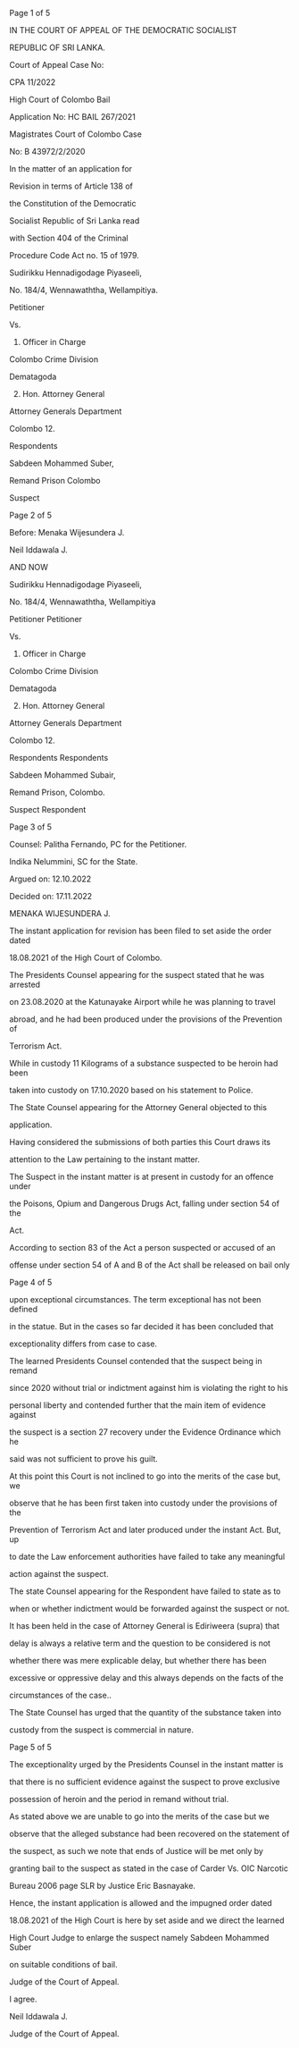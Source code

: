 Page 1 of 5

IN THE COURT OF APPEAL OF THE DEMOCRATIC SOCIALIST

REPUBLIC OF SRI LANKA.

Court of Appeal Case No:

CPA 11/2022

High Court of Colombo Bail

Application No: HC BAIL 267/2021

Magistrates Court of Colombo Case

No: B 43972/2/2020

In the matter of an application for

Revision in terms of Article 138 of

the Constitution of the Democratic

Socialist Republic of Sri Lanka read

with Section 404 of the Criminal

Procedure Code Act no. 15 of 1979.

Sudirikku Hennadigodage Piyaseeli,

No. 184/4, Wennawaththa, Wellampitiya.

Petitioner

Vs.

1. Officer in Charge

Colombo Crime Division

Dematagoda

2. Hon. Attorney General

Attorney Generals Department

Colombo 12.

Respondents

Sabdeen Mohammed Suber,

Remand Prison Colombo

Suspect

Page 2 of 5

Before: Menaka Wijesundera J.

Neil Iddawala J.

AND NOW

Sudirikku Hennadigodage Piyaseeli,

No. 184/4, Wennawaththa, Wellampitiya

Petitioner Petitioner

Vs.

1. Officer in Charge

Colombo Crime Division

Dematagoda

2. Hon. Attorney General

Attorney Generals Department

Colombo 12.

Respondents Respondents

Sabdeen Mohammed Subair,

Remand Prison, Colombo.

Suspect Respondent

Page 3 of 5

Counsel: Palitha Fernando, PC for the Petitioner.

Indika Nelummini, SC for the State.

Argued on: 12.10.2022

Decided on: 17.11.2022

MENAKA WIJESUNDERA J.

The instant application for revision has been filed to set aside the order dated

18.08.2021 of the High Court of Colombo.

The Presidents Counsel appearing for the suspect stated that he was arrested

on 23.08.2020 at the Katunayake Airport while he was planning to travel

abroad, and he had been produced under the provisions of the Prevention of

Terrorism Act.

While in custody 11 Kilograms of a substance suspected to be heroin had been

taken into custody on 17.10.2020 based on his statement to Police.

The State Counsel appearing for the Attorney General objected to this

application.

Having considered the submissions of both parties this Court draws its

attention to the Law pertaining to the instant matter.

The Suspect in the instant matter is at present in custody for an offence under

the Poisons, Opium and Dangerous Drugs Act, falling under section 54 of the

Act.

According to section 83 of the Act a person suspected or accused of an

offense under section 54 of A and B of the Act shall be released on bail only

Page 4 of 5

upon exceptional circumstances. The term exceptional has not been defined

in the statue. But in the cases so far decided it has been concluded that

exceptionality differs from case to case.

The learned Presidents Counsel contended that the suspect being in remand

since 2020 without trial or indictment against him is violating the right to his

personal liberty and contended further that the main item of evidence against

the suspect is a section 27 recovery under the Evidence Ordinance which he

said was not sufficient to prove his guilt.

At this point this Court is not inclined to go into the merits of the case but, we

observe that he has been first taken into custody under the provisions of the

Prevention of Terrorism Act and later produced under the instant Act. But, up

to date the Law enforcement authorities have failed to take any meaningful

action against the suspect.

The state Counsel appearing for the Respondent have failed to state as to

when or whether indictment would be forwarded against the suspect or not.

It has been held in the case of Attorney General is Ediriweera (supra) that

delay is always a relative term and the question to be considered is not

whether there was mere explicable delay, but whether there has been

excessive or oppressive delay and this always depends on the facts of the

circumstances of the case..

The State Counsel has urged that the quantity of the substance taken into

custody from the suspect is commercial in nature.

Page 5 of 5

The exceptionality urged by the Presidents Counsel in the instant matter is

that there is no sufficient evidence against the suspect to prove exclusive

possession of heroin and the period in remand without trial.

As stated above we are unable to go into the merits of the case but we

observe that the alleged substance had been recovered on the statement of

the suspect, as such we note that ends of Justice will be met only by

granting bail to the suspect as stated in the case of Carder Vs. OIC Narcotic

Bureau 2006 page SLR by Justice Eric Basnayake.

Hence, the instant application is allowed and the impugned order dated

18.08.2021 of the High Court is here by set aside and we direct the learned

High Court Judge to enlarge the suspect namely Sabdeen Mohammed Suber

on suitable conditions of bail.

Judge of the Court of Appeal.

I agree.

Neil Iddawala J.

Judge of the Court of Appeal.